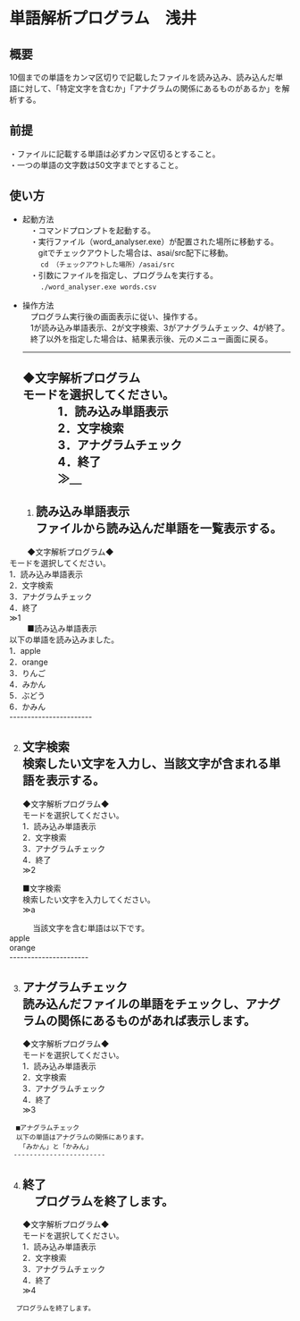 # 単語解析プログラム　浅井

## 概要
10個までの単語をカンマ区切りで記載したファイルを読み込み、読み込んだ単語に対して、「特定文字を含むか」「アナグラムの関係にあるものがあるか」を解析する。  

## 前提
・ファイルに記載する単語は必ずカンマ区切るとすること。  
・一つの単語の文字数は50文字までとすること。  

## 使い方

- 起動方法  
　・コマンドプロンプトを起動する。  
　・実行ファイル（word_analyser.exe）が配置された場所に移動する。  
　　gitでチェックアウトした場合は、asai/src配下に移動。  
　　 `cd （チェックアウトした場所）/asai/src`  
　・引数にファイルを指定し、プログラムを実行する。  
　　 `./word_analyser.exe words.csv`  

- 操作方法  
　プログラム実行後の画面表示に従い、操作する。  
　1が読み込み単語表示、2が文字検索、3がアナグラムチェック、4が終了。  
　終了以外を指定した場合は、結果表示後、元のメニュー画面に戻る。  

   ----------------------- 
    ◆文字解析プログラム  
    モードを選択してください。  
　　　1．読み込み単語表示  
　　　2．文字検索  
　　　3．アナグラムチェック  
　　　4．終了  
　　　≫＿  
   -----------------------  

  1. 読み込み単語表示  
    ファイルから読み込んだ単語を一覧表示する。  
     -----------------------  
　　  ◆文字解析プログラム◆  
      モードを選択してください。  
       1．読み込み単語表示  
       2．文字検索  
       3．アナグラムチェック  
       4．終了  
      ≫1  
    　
    　■読み込み単語表示  
      以下の単語を読み込みました。  
        1．apple  
        2．orange  
        3．りんご  
        4．みかん  
        5．ぶどう  
        6．かみん  
     -----------------------  

  2. 文字検索  
    検索したい文字を入力し、当該文字が含まれる単語を表示する。  
     -----------------------  
      ◆文字解析プログラム◆  
      モードを選択してください。  
       1．読み込み単語表示  
       2．文字検索  
       3．アナグラムチェック  
       4．終了  
      ≫2  

      ■文字検索  
      検索したい文字を入力してください。  
      ≫a  
 
　　　当該文字を含む単語は以下です。  
       apple  
       orange  
     ----------------------  

  3. アナグラムチェック  
    読み込んだファイルの単語をチェックし、アナグラムの関係にあるものがあれば表示します。  
     -----------------------  
      ◆文字解析プログラム◆  
      モードを選択してください。  
       1．読み込み単語表示  
       2．文字検索  
       3．アナグラムチェック  
       4．終了  
      ≫3  
   
    　■アナグラムチェック  
    　以下の単語はアナグラムの関係にあります。  
    　　「みかん」と「かみん」  
     -----------------------  

  4. 終了  
    　プログラムを終了します。  
     -----------------------  
      ◆文字解析プログラム◆  
      モードを選択してください。  
       1．読み込み単語表示  
       2．文字検索  
       3．アナグラムチェック  
       4．終了  
      ≫4  

    　プログラムを終了します。  
